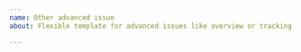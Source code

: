 ```yaml
---
name: Other advanced issue
about: Flexible template for advanced issues like overview or tracking issues

---
```

